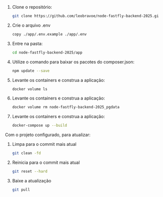1. Clone o repositório:

   ```bash
   git clone https://github.com/leobravoe/node-fastfly-backend-2025.git
   ```

2. Crie o arquivo .env

   ```bash
   copy ./app/.env.example ./app/.env
   ```

3. Entre na pasta:

   ```bash
   cd node-fastfly-backend-2025/app
   ```

4. Utilize o comando para baixar os pacotes do composer.json:
   ```bash
   npm update --save
   ```

5. Levante os containers e construa a aplicação:
   ```bash
   docker volume ls
   ```

6. Levante os containers e construa a aplicação:
   ```bash
   docker volume rm node-fastfly-backend-2025_pgdata
   ```

7. Levante os containers e construa a aplicação:
   ```bash
   docker-compose up --build
   ```

Com o projeto configurado, para atualizar:

1. Limpa para o commit mais atual

   ```bash
   git clean -fd
   ```

2. Reinicia para o commit mais atual

   ```bash
   git reset --hard
   ```

3. Baixe a atualização
   ```bash
   git pull
   ```
